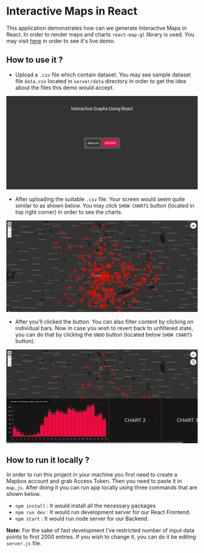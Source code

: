 # Interactive Maps in React
This application demonstrates how can we generate Interactive Maps in React. In order to render maps and charts `react-map-gl` library is used. You may visit [here](https://react-interactive-maps-demo.herokuapp.com/) in order to see it's live demo.

## How to use it ?
* Upload a `.csv` file which contain dataset. You may see sample dataset file `data.csv` located in `server/data` directory in order to get the idea about the files this demo would accept. 
<p align="center">
  <img src="https://github.com/AwesomeChap/Interactive-Maps-In-React/blob/master/upload.PNG" width="800">
</p>

* After uploading the suitable `.csv` file. Your screen would seem quite similar to as shown below. You may click `SHOW CHARTS` button (located in top right corner) in order to see the charts.
<p align="center">
  <img src="https://github.com/AwesomeChap/Interactive-Maps-In-React/blob/master/first_preview.PNG" width="800">
</p>

* After you'll clicked the button. You can also filter content by clicking on individual bars. Now in case you wish to revert back to unfiltered state, you can do that by clicking the `UNDO` button (located below `SHOW CHARTS` button).
<p align="center">
  <img src="https://github.com/AwesomeChap/Interactive-Maps-In-React/blob/master/filtered_preview.PNG" width="800">
</p>

## How to run it locally ?
In order to run this project in your machine you first need to create a Mapbox account and grab Access Token. Then you need to paste it in `map.js`. After doing it you can run app locally using three commands that are shown below.
* `npm install` : It would install all the necessary packages
* `npm run dev` : It would run development server for our React Frontend. 
* `npm start`   : It would run node server for our Backend.

**Note:** For the sake of fast development I've restricted number of input data points to first 2000 entries. If you wish to change it, you can do it be editing `server.js` file.
